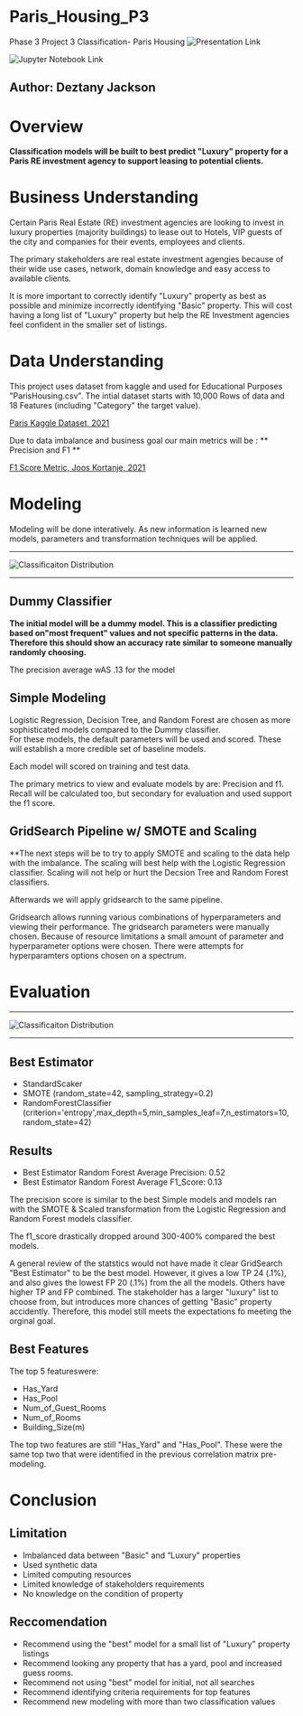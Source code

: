 # Paris_Housing_P3
Phase 3 Project 3 Classification- Paris Housing 
![Presentation Link]() <br>

![Jupyter Notebook Link]()  <br>

## Author: Deztany Jackson


# Overview

**Classification models will be built to best predict "Luxury" property for a Paris RE investment agency to support leasing to potential clients.**

# Business Understanding


Certain Paris Real Estate (RE) investment agencies are looking to invest in luxury properties (majority buildings) to lease out to Hotels, VIP guests of the city and companies for their events, employees and clients.

The primary stakeholders are real estate investment agengies because of their wide use cases, network, domain knowledge and easy access to available clients.

It is more important to correctly identify "Luxury" property as best as possible and minimize incorrectly identifying "Basic" property. This will cost having a long list of "Luxury" property but help the RE Investment agencies feel confident in the smaller set of listings.

# Data Understanding

This project uses dataset from kaggle and used for Educational Purposes "ParisHousing.csv". The intial dataset starts with 10,000 Rows of data and 18 Features (including "Category" the target value).

[Paris Kaggle Dataset, 2021](https://www.kaggle.com/datasets/mssmartypants/paris-housing-classification)

Due to data imbalance and business goal our main metrics  will be : ** Precision and F1 **

[F1 Score Metric, Joos Kortanje, 2021](https://towardsdatascience.com/the-f1-score-bec2bbc38aa6)

# Modeling

Modeling will be done interatively. As new information is learned new models, parameters and transformation techniques will be applied.

***
![Classificaiton Distribution](https://github.com/Dmvinedata/)
***

## Dummy Classifier

**The initial model will be a dummy model. This is a classifier predicting based on"most frequent" values and not specific patterns in the data. Therefore this should show an accuracy rate similar to someone manually randomly choosing.**

The precision average wAS .13 for the model<br>

## Simple Modeling

Logistic Regression, Decision Tree, and Random Forest are chosen as more sophisticated models compared to the Dummy classifier.  
For these models, the default parameters will be used and scored. These will establish a more credible set of baseline models.

Each model will scored on training and test data.

The primary metrics to view and evaluate models by are: Precision and f1.  Recall will be calculated too, but secondary for evaluation and used support the f1 score.


## GridSearch Pipeline w/ SMOTE and Scaling

**The next steps will be to try to apply SMOTE and scaling  to the data help with the imbalance. The scaling will best help with the Logistic Regression classifier. Scaling will not help or hurt the Decsion Tree and Random Forest classifiers.

Afterwards we will apply gridsearch to the same pipeline.

Gridsearch allows running various combinations of hyperparameters and viewing their performance. The gridsearch parameters were manually chosen. Because of resource limitations a small amount of parameter and hyperparameter options were chosen. There were attempts for hyperparamters options chosen on a spectrum. 

# Evaluation
***
![Classificaiton Distribution](https://github.com/Dmvinedata/)
***


## Best Estimator

- StandardScaker
- SMOTE (random_state=42, sampling_strategy=0.2)
- RandomForestClassifier (criterion='entropy',max_depth=5,min_samples_leaf=7,n_estimators=10,    random_state=42)
                                        
## Results

- Best Estimator Random Forest Average Precision: 0.52
- Best Estimator Random Forest Average F1_Score: 0.13

The precision score is similar to the best Simple models and models ran with the SMOTE & Scaled transformation from the Logistic Regression and Random Forest models classifier.

The f1_score drastically dropped around 300-400% compared the best models.

A general review of the statstics would not have made it clear GridSearch "Best Estimator" to be the best model.
However, it gives a low TP 24 (.1%), and also gives the lowest FP 20 (.1%) from the all the models. Others have higher TP and FP combined. The stakeholder has a larger "luxury" list to choose from, but introduces more chances of getting "Basic" property accidently. Therefore, this model still meets the expectations fo meeting the orginal goal. 

## Best Features 
The top 5 featureswere:

- Has_Yard
- Has_Pool
- Num_of_Guest_Rooms
- Num_of_Rooms
- Building_Size(m)

The top two features are still "Has_Yard" and "Has_Pool".  These were the same top two that were identified in the previous correlation matrix pre-modeling. 

# Conclusion

## Limitation

- Imbalanced data between "Basic" and “Luxury" properties
- Used synthetic data
- Limited computing resources
- Limited knowledge of stakeholders requirements
- No knowledge on the condition of property


## Reccomendation

- Recommend using the "best" model for a small  list of "Luxury" property listings
- Recommend looking any property that has a yard, pool and increased guess rooms.
- Recommend not using "best" model for initial, not all searches
- Recommend identifying criteria requirements for top features
- Recommend  new modeling with more than two classification values 

   

